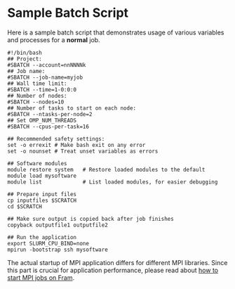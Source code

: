 # Sample Batch Script

Here is a sample batch script that demonstrates usage of various variables and processes for a **normal** job.

```
#!/bin/bash
## Project:
#SBATCH --account=nnNNNNk
## Job name:
#SBATCH --job-name=myjob
## Wall time limit:
#SBATCH --time=1-0:0:0
## Number of nodes:
#SBATCH --nodes=10
## Number of tasks to start on each node:
#SBATCH --ntasks-per-node=2
## Set OMP_NUM_THREADS
#SBATCH --cpus-per-task=16

## Recommended safety settings:
set -o errexit # Make bash exit on any error
set -o nounset # Treat unset variables as errors

## Software modules
module restore system   # Restore loaded modules to the default
module load mysoftware
module list             # List loaded modules, for easier debugging

## Prepare input files
cp inputfiles $SCRATCH
cd $SCRATCH

## Make sure output is copied back after job finishes
copyback outputfile1 outputfile2

## Run the application
export SLURM_CPU_BIND=none
mpirun -bootstrap ssh mysoftware
```

The actual startup of MPI application differs for different MPI libraries. Since
this part is crucial for application performance, please read about [how to start MPI jobs on Fram](mpi_jobs.md).